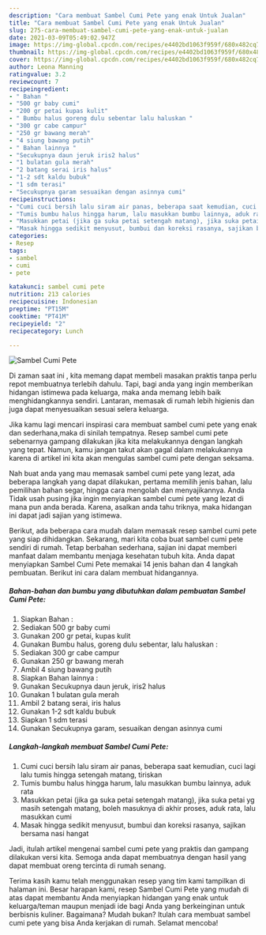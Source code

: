 ```yaml
---
description: "Cara membuat Sambel Cumi Pete yang enak Untuk Jualan"
title: "Cara membuat Sambel Cumi Pete yang enak Untuk Jualan"
slug: 275-cara-membuat-sambel-cumi-pete-yang-enak-untuk-jualan
date: 2021-03-09T05:49:02.947Z
image: https://img-global.cpcdn.com/recipes/e4402bd1063f959f/680x482cq70/sambel-cumi-pete-foto-resep-utama.jpg
thumbnail: https://img-global.cpcdn.com/recipes/e4402bd1063f959f/680x482cq70/sambel-cumi-pete-foto-resep-utama.jpg
cover: https://img-global.cpcdn.com/recipes/e4402bd1063f959f/680x482cq70/sambel-cumi-pete-foto-resep-utama.jpg
author: Leona Manning
ratingvalue: 3.2
reviewcount: 7
recipeingredient:
- " Bahan "
- "500 gr baby cumi"
- "200 gr petai kupas kulit"
- " Bumbu halus goreng dulu sebentar lalu haluskan "
- "300 gr cabe campur"
- "250 gr bawang merah"
- "4 siung bawang putih"
- " Bahan lainnya "
- "Secukupnya daun jeruk iris2 halus"
- "1 bulatan gula merah"
- "2 batang serai iris halus"
- "1-2 sdt kaldu bubuk"
- "1 sdm terasi"
- "Secukupnya garam sesuaikan dengan asinnya cumi"
recipeinstructions:
- "Cumi cuci bersih lalu siram air panas, beberapa saat kemudian, cuci lagi lalu tumis hingga setengah matang, tiriskan"
- "Tumis bumbu halus hingga harum, lalu masukkan bumbu lainnya, aduk rata"
- "Masukkan petai (jika ga suka petai setengah matang), jika suka petai yg masih setengah matang, boleh masuknya di akhir proses, aduk rata, lalu masukkan cumi"
- "Masak hingga sedikit menyusut, bumbui dan koreksi rasanya, sajikan bersama nasi hangat"
categories:
- Resep
tags:
- sambel
- cumi
- pete

katakunci: sambel cumi pete 
nutrition: 213 calories
recipecuisine: Indonesian
preptime: "PT15M"
cooktime: "PT41M"
recipeyield: "2"
recipecategory: Lunch

---
```



![Sambel Cumi Pete](https://img-global.cpcdn.com/recipes/e4402bd1063f959f/680x482cq70/sambel-cumi-pete-foto-resep-utama.jpg)

Di zaman  saat ini , kita memang dapat membeli masakan praktis tanpa perlu repot membuatnya terlebih dahulu. Tapi, bagi anda yang ingin memberikan hidangan istimewa pada keluarga, maka anda memang lebih baik menghidangkannya sendiri. Lantaran, memasak di rumah lebih higienis dan juga dapat menyesuaikan sesuai selera keluarga.

Jika kamu lagi mencari inspirasi cara membuat sambel cumi pete yang enak dan sederhana,maka di sinilah tempatnya. Resep sambel cumi pete  sebenarnya gampang dilakukan jika kita melakukannya dengan langkah yang tepat. Namun, kamu jangan takut akan gagal dalam melakukannya 
karena di artikel ini kita akan mengulas sambel cumi pete dengan seksama.  



Nah buat anda yang mau memasak sambel cumi pete yang lezat, ada beberapa langkah yang dapat dilakukan, pertama memilih jenis bahan, lalu pemilihan bahan segar, hingga cara mengolah dan menyajikannya. Anda Tidak usah pusing jika ingin menyiapkan sambel cumi pete yang lezat di mana pun anda berada. Karena, asalkan anda  tahu triknya, maka hidangan ini dapat jadi sajian yang istimewa.

Berikut, ada beberapa cara mudah dalam memasak resep sambel cumi pete yang siap dihidangkan. Sekarang, mari kita coba buat sambel cumi pete sendiri di rumah. Tetap berbahan sederhana, sajian ini dapat memberi manfaat dalam membantu menjaga kesehatan tubuh kita. Anda dapat menyiapkan Sambel Cumi Pete memakai 14 jenis bahan dan 4 langkah pembuatan. Berikut ini cara dalam membuat hidangannya.

<!--inarticleads1-->

##### Bahan-bahan dan bumbu yang dibutuhkan dalam pembuatan Sambel Cumi Pete:

1. Siapkan  Bahan :
1. Sediakan 500 gr baby cumi
1. Gunakan 200 gr petai, kupas kulit
1. Gunakan  Bumbu halus, goreng dulu sebentar, lalu haluskan :
1. Sediakan 300 gr cabe campur
1. Gunakan 250 gr bawang merah
1. Ambil 4 siung bawang putih
1. Siapkan  Bahan lainnya :
1. Gunakan Secukupnya daun jeruk, iris2 halus
1. Gunakan 1 bulatan gula merah
1. Ambil 2 batang serai, iris halus
1. Gunakan 1-2 sdt kaldu bubuk
1. Siapkan 1 sdm terasi
1. Gunakan Secukupnya garam, sesuaikan dengan asinnya cumi




<!--inarticleads2-->

##### Langkah-langkah membuat Sambel Cumi Pete:

1. Cumi cuci bersih lalu siram air panas, beberapa saat kemudian, cuci lagi lalu tumis hingga setengah matang, tiriskan
1. Tumis bumbu halus hingga harum, lalu masukkan bumbu lainnya, aduk rata
1. Masukkan petai (jika ga suka petai setengah matang), jika suka petai yg masih setengah matang, boleh masuknya di akhir proses, aduk rata, lalu masukkan cumi
1. Masak hingga sedikit menyusut, bumbui dan koreksi rasanya, sajikan bersama nasi hangat




Jadi, itulah artikel mengenai  sambel cumi pete  yang praktis dan gampang dilakukan versi kita. Semoga anda dapat membuatnya dengan hasil yang dapat membuat oreng tercinta di rumah senang. 

Terima kasih kamu telah menggunakan resep yang tim kami tampilkan di halaman ini. Besar harapan kami, resep  Sambel Cumi Pete yang mudah di atas dapat membantu Anda menyiapkan hidangan yang enak untuk keluarga/teman maupun menjadi ide bagi Anda yang berkeinginan untuk berbisnis kuliner. Bagaimana? Mudah bukan? Itulah cara membuat sambel cumi pete yang bisa Anda kerjakan di rumah. Selamat mencoba!

